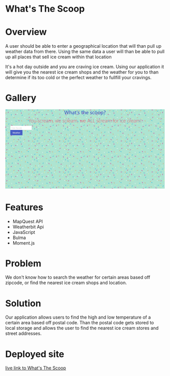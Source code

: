 # What's The Scoop

# Overview

A user should be able to enter a geographical location that will than pull up weather data from there. Using the same data a user will than be able to pull up all places that sell ice cream within that location

It's a hot day outside and you are craving ice cream. Using our application it will give you the nearest ice cream shops and the weather for you to than determine if its too cold or the perfect weather to fullfill your cravings. 

# Gallery

![](./Assets/Images/the%20scoop.jpg)

# Features
* MapQuest API
* Weatherbit Api
* JavaScript
* Bulma
* Moment.js

# Problem
We don't know how to search the weather for certain areas based off zipcode, or find the nearest ice cream shops and location. 

# Solution
Our application allows users to find the high and low temperature of a certain area based off postal code. Than the postal code gets stored to local storage and allows the user to find the nearest ice cream stores and street addresses.

# Deployed site

[live link to What's The Scoop](https://philliprose.github.io/Project-01/)